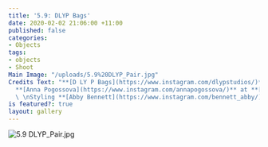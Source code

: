 ```yaml
---
title: '5.9: DLYP Bags'
date: 2020-02-02 21:06:00 +11:00
published: false
categories:
- Objects
tags:
- objects
- Shoot
Main Image: "/uploads/5.9%20DLYP_Pair.jpg"
Credits Text: "**[D LY P Bags](https://www.instagram.com/dlypstudios/)**\n\n\nPhotographs
  **[Anna Pogossova](https://www.instagram.com/annapogossova/)** at **[B&A](https://www.instagram.com/barepsau/)**
  \ \nStyling **[Abby Bennett](https://www.instagram.com/bennett_abby/)**"
is featured?: true
layout: gallery
---
```


![5.9 DLYP_Pair.jpg](/uploads/5.9%20DLYP_Pair.jpg)